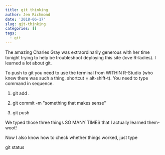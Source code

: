 ```yaml
---
title: git thinking
author: Jen Richmond
date: '2018-06-17'
slug: git-thinking
categories: []
tags:
  - git
---
```


The amazing Charles Gray was extraordinarily generous with her time tonight trying to help be troubleshoot deploying this site (love R-ladies). I learned a lot about git. 

To push to git you need to use the terminal from WITHIN R-Studio (who knew there was such a thing, shortcut = alt-shift-t). You need to type command in sequence. 

1. git add .

2. git commit -m "something that makes sense"

3. git push

We typed those three things SO MANY TIMES that I actually learned them- woot!

Now I also know how to check whether things worked, just type

git status



